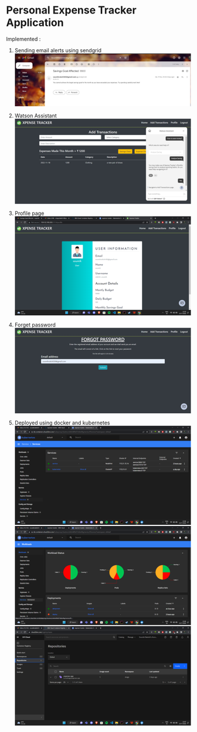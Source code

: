 # Personal Expense Tracker Application

Implemented :

1. Sending email alerts using sendgrid
![alt text](./img/sendgrid.jpg)

2. Watson Assistant
![alt text](./img/chatbot.jpg)

3. Profile page
![alt text](./img/profile.png)

4. Forget password
![alt text](./img/forgot.jpg)

5. Deployed using docker and kubernetes
![alt text](./img/kuber0.png)
![alt text](./img/kuber1.png)
![alt text](./img/kuber3.png)


